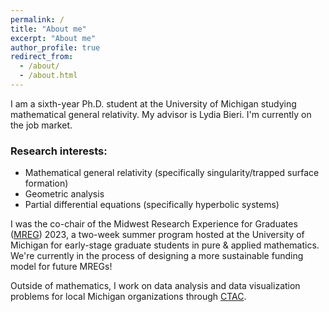 ```yaml
---
permalink: /
title: "About me"
excerpt: "About me"
author_profile: true
redirect_from: 
  - /about/
  - /about.html
---
```


I am a sixth-year Ph.D. student at the University of Michigan studying mathematical general relativity. My advisor is Lydia Bieri. I'm currently on the job market. 

### Research interests: 

- Mathematical general relativity (specifically singularity/trapped surface formation)
- Geometric analysis 
- Partial differential equations (specifically hyperbolic systems)

I was the co-chair of the Midwest Research Experience for Graduates ([MREG](https://sites.google.com/umich.edu/mreg-2023/home)) 2023, a two-week summer program hosted at the University of Michigan for early-stage graduate students in pure & applied mathematics. We're currently in the process of designing a more sustainable funding model for future MREGs! 

Outside of mathematics, I work on data analysis and data visualization problems for local Michigan organizations through [CTAC](https://ginsberg.umich.edu/ctac).